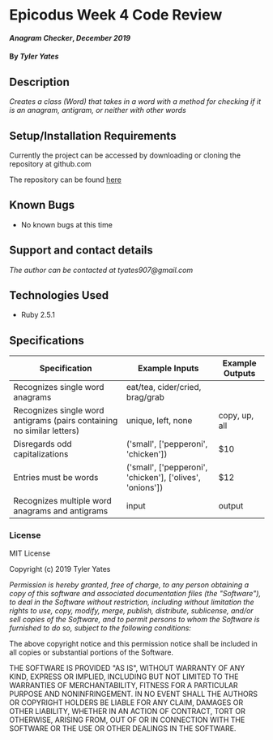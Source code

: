# Epicodus Week 4 Code Review

#### _Anagram Checker_, _December 2019_

#### By _**Tyler Yates**_

## Description

_Creates a class (Word) that takes in a word with a method for checking if it is an anagram, antigram, or neither with other words_

## Setup/Installation Requirements

Currently the project can be accessed by downloading or cloning the repository at github.com

The repository can be found [here](https://github.com/YTyler/rubyWeek1Day3)

## Known Bugs

* No known bugs at this time

## Support and contact details

_The author can be contacted at tyates907@gmail.com_

## Technologies Used

* Ruby 2.5.1

## Specifications

Specification | Example Inputs | Example Outputs
--- | --- | ---
Recognizes single word anagrams| eat/tea, cider/cried, brag/grab  | 
Recognizes single word antigrams (pairs containing no similar letters)| unique, left, none | copy, up, all
Disregards odd capitalizations|('small', ['pepperoni', 'chicken'])| $10
Entries must be words|('small', ['pepperoni', 'chicken'], ['olives', 'onions'])| $12
Recognizes multiple word anagrams and antigrams|input|output

### License

MIT License

Copyright (c) 2019 Tyler Yates

*Permission is hereby granted, free of charge, to any person obtaining a copy
of this software and associated documentation files (the "Software"), to deal
in the Software without restriction, including without limitation the rights
to use, copy, modify, merge, publish, distribute, sublicense, and/or sell
copies of the Software, and to permit persons to whom the Software is
furnished to do so, subject to the following conditions:*

The above copyright notice and this permission notice shall be included in all
copies or substantial portions of the Software.

THE SOFTWARE IS PROVIDED "AS IS", WITHOUT WARRANTY OF ANY KIND, EXPRESS OR
IMPLIED, INCLUDING BUT NOT LIMITED TO THE WARRANTIES OF MERCHANTABILITY,
FITNESS FOR A PARTICULAR PURPOSE AND NONINFRINGEMENT. IN NO EVENT SHALL THE
AUTHORS OR COPYRIGHT HOLDERS BE LIABLE FOR ANY CLAIM, DAMAGES OR OTHER
LIABILITY, WHETHER IN AN ACTION OF CONTRACT, TORT OR OTHERWISE, ARISING FROM,
OUT OF OR IN CONNECTION WITH THE SOFTWARE OR THE USE OR OTHER DEALINGS IN THE
SOFTWARE.
